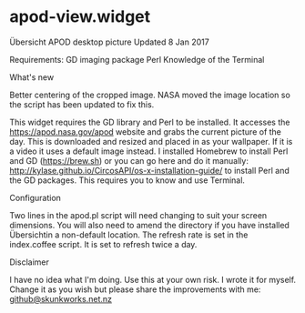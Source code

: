 # apod-view.widget
Übersicht APOD desktop picture
Updated 8 Jan 2017

Requirements:
GD imaging package
Perl
Knowledge of the Terminal

What's new

Better centering of the cropped image.
NASA moved the image location so the script has been updated to fix this.

This widget requires the GD library and Perl to be installed. 
It accesses the https://apod.nasa.gov/apod website and grabs the current picture of the day.
This is downloaded and resized and placed in as your wallpaper. If it is a video it uses a default image instead.
I installed Homebrew to install Perl and GD (https://brew.sh) or you can go here and do it manually: http://kylase.github.io/CircosAPI/os-x-installation-guide/ to install Perl and the GD packages. This requires you to know and use Terminal.

Configuration

Two lines in the apod.pl script will need changing to suit your screen dimensions. You will also need to amend the directory if you have installed Übersichtin a non-default location. 
The refresh rate is set in the index.coffee script. It is set to refresh twice a day. 

Disclaimer

I have no idea what I'm doing. Use this at your own risk. I wrote it for myself. 
Change it as you wish but please share the improvements with me:
github@skunkworks.net.nz
